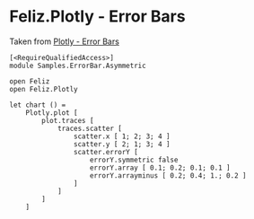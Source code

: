 # Feliz.Plotly - Error Bars

Taken from [Plotly - Error Bars](https://plot.ly/javascript/error-bars/)

```fsharp:plotly-chart-errorbars-asymmetric
[<RequireQualifiedAccess>]
module Samples.ErrorBar.Asymmetric

open Feliz
open Feliz.Plotly

let chart () =
    Plotly.plot [
        plot.traces [
            traces.scatter [
                scatter.x [ 1; 2; 3; 4 ]
                scatter.y [ 2; 1; 3; 4 ]
                scatter.errorY [
                    errorY.symmetric false
                    errorY.array [ 0.1; 0.2; 0.1; 0.1 ]
                    errorY.arrayminus [ 0.2; 0.4; 1.; 0.2 ]
                ]
            ]
        ]
    ]
```
